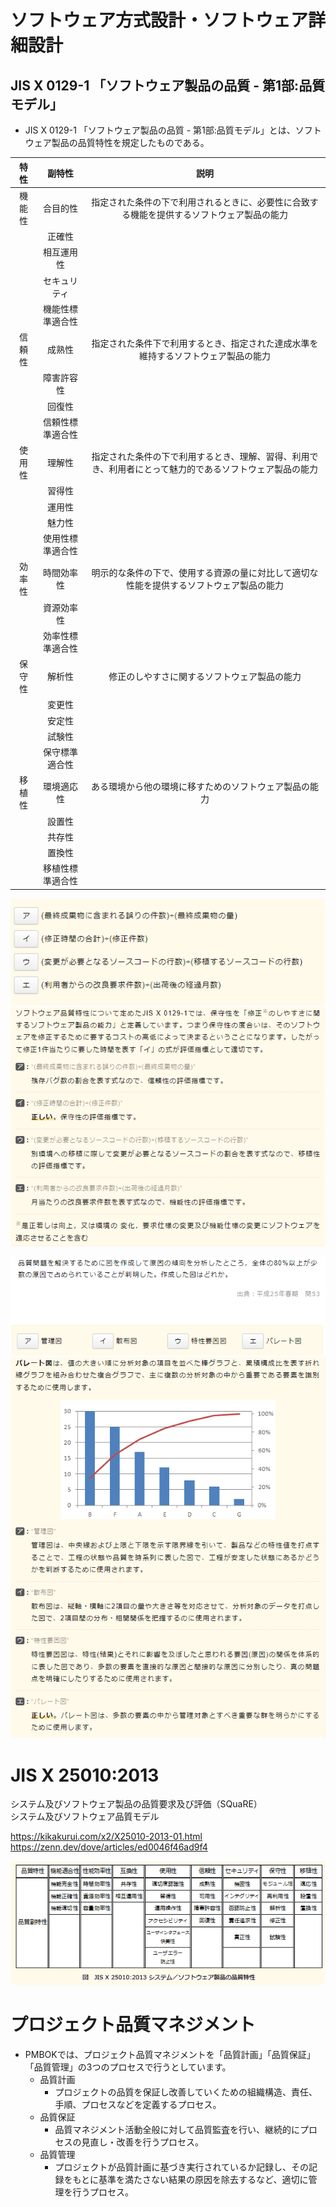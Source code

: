 # ソフトウェア方式設計・ソフトウェア詳細設計
## JIS X 0129-1 「ソフトウェア製品の品質 - 第1部:品質モデル」
- JIS X 0129-1 「ソフトウェア製品の品質 - 第1部:品質モデル」とは、ソフトウェア製品の品質特性を規定したものである。



|特性|	副特性|	説明|  
|:--:|:--:|:--:|
|機能性|	合目的性|指定された条件の下で利用されるときに、必要性に合致する機能を提供するソフトウェア製品の能力
||正確性|
||相互運用性
||セキュリティ
||機能性標準適合性	|
|信頼性|	成熟性|指定された条件下で利用するとき、指定された達成水準を維持するソフトウェア製品の能力
||障害許容性
||回復性
||信頼性標準適合性	
|使用性|	理解性|指定された条件の下で利用するとき、理解、習得、利用でき、利用者にとって魅力的であるソフトウェア製品の能力
||習得性
||運用性
||魅力性
||使用性標準適合性	|
|効率性|	時間効率性|明示的な条件の下で、使用する資源の量に対比して適切な性能を提供するソフトウェア製品の能力
||資源効率性
||効率性標準適合性	
|保守性|	解析性|修正のしやすさに関するソフトウェア製品の能力
||変更性
||安定性
||試験性
||保守標準適合性	
|移植性|	環境適応性|ある環境から他の環境に移すためのソフトウェア製品の能力|
||設置性
||共存性
||置換性
||移植性標準適合性	|





![Software maintainability](https://github.com/MediumMountain/Study_Architect/blob/main/PICTURE/Manage/Software_maintainability_1.png)  
![Software maintainability](https://github.com/MediumMountain/Study_Architect/blob/main/PICTURE/Manage/Software_maintainability_2.png)  



![分析の図](https://github.com/MediumMountain/Study_Architect/blob/main/PICTURE/Manage/software_quality_analysis_diagram_1.png)  
![分析の図](https://github.com/MediumMountain/Study_Architect/blob/main/PICTURE/Manage/software_quality_analysis_diagram_2.png)  







# JIS X 25010:2013  
システム及びソフトウェア製品の品質要求及び評価（SQuaRE）  
システム及びソフトウェア品質モデル   

https://kikakurui.com/x2/X25010-2013-01.html  
https://zenn.dev/dove/articles/ed0046f46ad9f4  


![JIS X 25010:2013](https://github.com/MediumMountain/Study_Architect/blob/main/PICTURE/Manage/JISX25010_2013.png)  





# プロジェクト品質マネジメント
- PMBOKでは、プロジェクト品質マネジメントを「品質計画」「品質保証」「品質管理」の3つのプロセスで行うとしています。
    - 品質計画
        - プロジェクトの品質を保証し改善していくための組織構造、責任、手順、プロセスなどを定義するプロセス。
    - 品質保証
        - 品質マネジメント活動全般に対して品質監査を行い、継続的にプロセスの見直し・改善を行うプロセス。
    - 品質管理
        - プロジェクトが品質計画に基づき実行されているか記録し、その記録をもとに基準を満たさない結果の原因を除去するなど、適切に管理を行うプロセス。